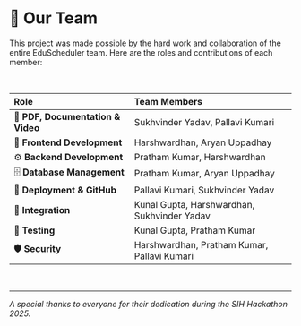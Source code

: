 # 🚀 Our Team

This project was made possible by the hard work and collaboration of the entire EduScheduler team. Here are the roles and contributions of each member:

<br>

| Role | Team Members |
| :--- | :--- |
| 📜 **PDF, Documentation & Video** | Sukhvinder Yadav, Pallavi Kumari |
| 🎨 **Frontend Development** | Harshwardhan, Aryan Uppadhay |
| ⚙️ **Backend Development** | Pratham Kumar, Harshwardhan |
| 🗄️ **Database Management** | Pratham Kumar, Aryan Uppadhay |
| 🚀 **Deployment & GitHub** | Pallavi Kumari, Sukhvinder Yadav |
| 🔗 **Integration** | Kunal Gupta, Harshwardhan, Sukhvinder Yadav |
| 🧪 **Testing** | Kunal Gupta, Pratham Kumar |
| 🛡️ **Security** | Harshwardhan, Pratham Kumar, Pallavi Kumari |

<br>

---

*A special thanks to everyone for their dedication during the SIH Hackathon 2025.*
